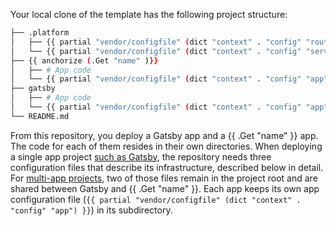 Your local clone of the template has the following project structure:

```bash
├── .platform
│   ├── {{ partial "vendor/configfile" (dict "context" . "config" "routes" "strip" true ) }}
│   └── {{ partial "vendor/configfile" (dict "context" . "config" "services" "strip" true) }}
├── {{ anchorize (.Get "name" )}}
│   ├── # App code
│   └── {{ partial "vendor/configfile" (dict "context" . "config" "app") }}
├── gatsby
│   ├── # App code
│   └── {{ partial "vendor/configfile" (dict "context" . "config" "app") }}
└── README.md
```

From this repository, you deploy a Gatsby app and a {{ .Get "name" }} app.
The code for each of them resides in their own directories.
When deploying a single app project [such as Gatsby](/guides/gatsby/deploy.html),
the repository needs three configuration files that describe its infrastructure, described below in detail.
For [multi-app projects](/create-apps/multi-app/_index.md),
two of those files remain in the project root and are shared between Gatsby and {{ .Get "name" }}.
Each app keeps its own app configuration file (`{{ partial "vendor/configfile" (dict "context" . "config" "app") }}`) in its subdirectory.
